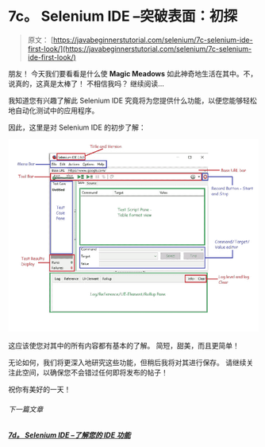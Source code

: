 # 7c。 Selenium IDE –突破表面：初探

> 原文： [https://javabeginnerstutorial.com/selenium/7c-selenium-ide-first-look/](https://javabeginnerstutorial.com/selenium/7c-selenium-ide-first-look/)

朋友！ 今天我们要看看是什么使 **Magic Meadows** 如此神奇地生活在其中。不，说真的，这真是太棒了！ 不相信我吗？ 继续阅读...

我知道您有兴趣了解此 Selenium IDE 究竟将为您提供什么功能，以便您能够轻松地自动化测试中的应用程序。

因此，这里是对 Selenium IDE 的初步了解：

![First look at Selenium IDE](img/0b1859fc1dff08f5d01ed4a47dd795e2.png)

这应该使您对其中的所有内容都有基本的了解。 简短，甜美，而且更简单！

无论如何，我们将更深入地研究这些功能，但稍后我将对其进行保存。 请继续关注此空间，以确保您不会错过任何即将发布的帖子！

祝你有美好的一天！

###### 下一篇文章

##### [7d。 Selenium IDE –了解您的 IDE 功能](https://javabeginnerstutorial.com/selenium/7d-know-ide-features/ "7d. Selenium IDE – Know your IDE features")